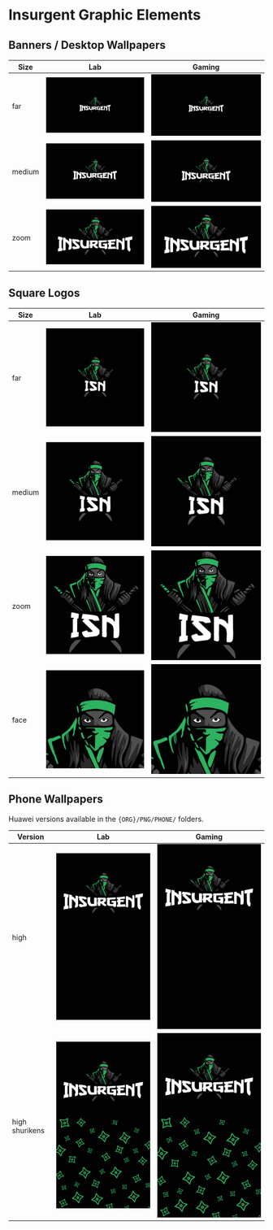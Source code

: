 # Insurgent Graphic Elements

## Banners / Desktop Wallpapers

| Size                        | Lab                                                                                                                                                             | Gaming                                                                                                                                                          |
|-----------------------------|-----------------------------------------------------------------------------------------------------------------------------------------------------------------|-----------------------------------------------------------------------------------------------------------------------------------------------------------------|
| far | ![](https://github.com/insurgent-lab/insurgent-graphics/raw/master/LAB/PNG/BANNERS/logo_insurgent_lab_banner_far_3840x2160.png) | ![](https://github.com/insurgent-lab/insurgent-graphics/raw/master/LAB/PNG/BANNERS/logo_insurgent_lab_banner_far_3840x2160.png) |
| medium | ![](https://github.com/insurgent-lab/insurgent-graphics/raw/master/LAB/PNG/BANNERS/logo_insurgent_lab_banner_medium_3840x2160.png) | ![](https://github.com/insurgent-lab/insurgent-graphics/raw/master/LAB/PNG/BANNERS/logo_insurgent_lab_banner_medium_3840x2160.png) |
| zoom | ![](https://github.com/insurgent-lab/insurgent-graphics/raw/master/LAB/PNG/BANNERS/logo_insurgent_lab_banner_zoom_3840x2160.png) | ![](https://github.com/insurgent-lab/insurgent-graphics/raw/master/LAB/PNG/BANNERS/logo_insurgent_lab_banner_zoom_3840x2160.png) |


## Square Logos

| Size                        | Lab                                                                                                                                                             | Gaming                                                                                                                                                          |
|-----------------------------|-----------------------------------------------------------------------------------------------------------------------------------------------------------------|-----------------------------------------------------------------------------------------------------------------------------------------------------------------|
| far | ![](https://github.com/insurgent-lab/insurgent-graphics/raw/master/LAB/PNG/SQUARES/logo_insurgent_lab_square_far_2160x2160.png) | ![](https://github.com/insurgent-lab/insurgent-graphics/raw/master/LAB/PNG/SQUARES/logo_insurgent_lab_square_far_2160x2160.png) |
| medium | ![](https://github.com/insurgent-lab/insurgent-graphics/raw/master/LAB/PNG/SQUARES/logo_insurgent_lab_square_medium_2160x2160.png) | ![](https://github.com/insurgent-lab/insurgent-graphics/raw/master/LAB/PNG/SQUARES/logo_insurgent_lab_square_medium_2160x2160.png) |
| zoom | ![](https://github.com/insurgent-lab/insurgent-graphics/raw/master/LAB/PNG/SQUARES/logo_insurgent_lab_square_zoom_2160x2160.png) | ![](https://github.com/insurgent-lab/insurgent-graphics/raw/master/LAB/PNG/SQUARES/logo_insurgent_lab_square_zoom_2160x2160.png) |
| face | ![](https://github.com/insurgent-lab/insurgent-graphics/raw/master/LAB/PNG/SQUARES/logo_insurgent_lab_square_face_2160x2160.png) | ![](https://github.com/insurgent-lab/insurgent-graphics/raw/master/LAB/PNG/SQUARES/logo_insurgent_lab_square_face_2160x2160.png) |

## Phone Wallpapers

Huawei versions available in the `{ORG}/PNG/PHONE/` folders.

| Version                      | Lab                                                                                                                                                             | Gaming                                                                                                                                                          |
|-----------------------------|-----------------------------------------------------------------------------------------------------------------------------------------------------------------|-----------------------------------------------------------------------------------------------------------------------------------------------------------------|
| high | ![](https://github.com/insurgent-lab/insurgent-graphics/raw/master/LAB/PNG/PHONE/logo_insurgent_lab_phone_high_2160x3840.png) | ![](https://github.com/insurgent-lab/insurgent-graphics/raw/master/LAB/PNG/PHONE/logo_insurgent_lab_phone_high_2160x3840.png) |
| high shurikens | ![](https://github.com/insurgent-lab/insurgent-graphics/raw/master/LAB/PNG/PHONE/logo_insurgent_lab_phone_high_shurikens_2160x3840.png) | ![](https://github.com/insurgent-lab/insurgent-graphics/raw/master/LAB/PNG/PHONE/logo_insurgent_lab_phone_high_shurikens_2160x3840.png) |
